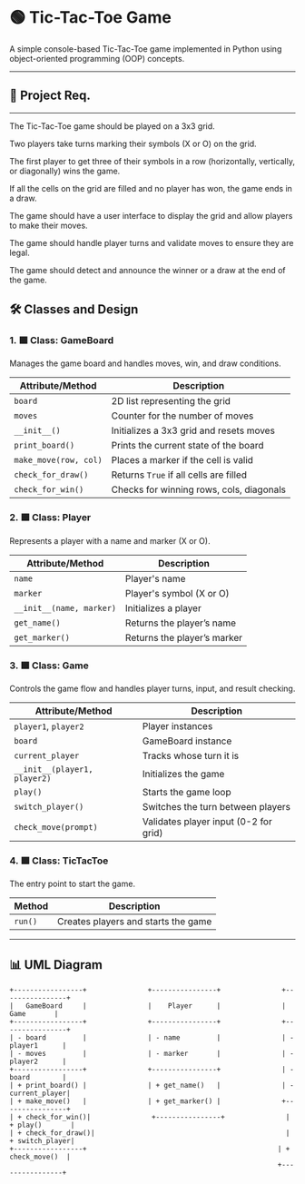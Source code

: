# 🟢 Tic-Tac-Toe Game

A simple console-based Tic-Tac-Toe game implemented in Python using object-oriented programming (OOP) concepts.

---

## 📂 **Project Req.**

---
The Tic-Tac-Toe game should be played on a 3x3 grid.

Two players take turns marking their symbols (X or O) on the grid.

The first player to get three of their symbols in a row (horizontally, vertically, or diagonally) wins the game.

If all the cells on the grid are filled and no player has won, the game ends in a draw.

The game should have a user interface to display the grid and allow players to make their moves.

The game should handle player turns and validate moves to ensure they are legal.

The game should detect and announce the winner or a draw at the end of the game.

## 🛠️ **Classes and Design**

### 1. 🟩 **Class: GameBoard**
Manages the game board and handles moves, win, and draw conditions.

| **Attribute/Method**     | **Description**                            |
|--------------------------|--------------------------------------------|
| `board`                  | 2D list representing the grid             |
| `moves`                  | Counter for the number of moves           |
| `__init__()`             | Initializes a 3x3 grid and resets moves   |
| `print_board()`          | Prints the current state of the board     |
| `make_move(row, col)`    | Places a marker if the cell is valid      |
| `check_for_draw()`       | Returns `True` if all cells are filled    |
| `check_for_win()`        | Checks for winning rows, cols, diagonals  |

### 2. 🟩 **Class: Player**
Represents a player with a name and marker (X or O).

| **Attribute/Method**     | **Description**                          |
|--------------------------|------------------------------------------|
| `name`                   | Player's name                           |
| `marker`                 | Player's symbol (X or O)                |
| `__init__(name, marker)` | Initializes a player                    |
| `get_name()`             | Returns the player’s name               |
| `get_marker()`           | Returns the player’s marker             |

### 3. 🟩 **Class: Game**
Controls the game flow and handles player turns, input, and result checking.

| **Attribute/Method**     | **Description**                          |
|--------------------------|------------------------------------------|
| `player1`, `player2`     | Player instances                        |
| `board`                  | GameBoard instance                      |
| `current_player`         | Tracks whose turn it is                 |
| `__init__(player1, player2)` | Initializes the game                  |
| `play()`                 | Starts the game loop                    |
| `switch_player()`        | Switches the turn between players       |
| `check_move(prompt)`     | Validates player input (0-2 for grid)   |

### 4. 🟩 **Class: TicTacToe**
The entry point to start the game.

| **Method**               | **Description**                          |
|--------------------------|------------------------------------------|
| `run()`                  | Creates players and starts the game     |

---

## 📊 **UML Diagram**

```
+-----------------+               +----------------+               +----------------+
|   GameBoard     |               |    Player      |               |     Game       |
+-----------------+               +----------------+               +----------------+
| - board         |               | - name         |               | - player1      |
| - moves         |               | - marker       |               | - player2      |
+-----------------+               +----------------+               | - board        |
| + print_board() |               | + get_name()   |               | - current_player|
| + make_move()   |               | + get_marker() |               +----------------+
| + check_for_win()|               +----------------+               | + play()       |
| + check_for_draw()|                                               | + switch_player|
+-----------------+                                               | + check_move()  |
                                                                  +----------------+
```


